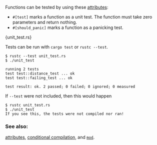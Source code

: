 Functions can be tested by using these [attributes][attributes]:

* `#[test]` marks a function as a unit test. The function must take zero
parameters and return nothing.
* `#[should_panic]` marks a function as a panicking test.

{unit_test.rs}

Tests can be run with `cargo test` or `rustc --test`.

```
$ rustc --test unit_test.rs
$ ./unit_test 

running 2 tests
test test::distance_test ... ok
test test::failing_test ... ok

test result: ok. 2 passed; 0 failed; 0 ignored; 0 measured
```

If `--test` were not included, then this would happen

```
$ rustc unit_test.rs
$ ./unit_test
If you see this, the tests were not compiled nor ran!
```

### See also:

[attributes][attributes], [conditional compilation][cfg], and [`mod`][mod].

[attributes]: ../attribute.html
[cfg]: ../attribute/cfg.html
[mod]: ../mod.html
